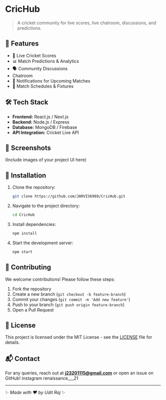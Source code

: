 # CricHub

> A cricket community for live scores, live chatroom, discussions, and predictions.

## 🚀 Features
- 🏏 Live Cricket Scores 
- 📊 Match Predictions & Analytics 
- 🗣 Community Discussions  
- Chatroom 
- 🔔 Notifications for Upcoming Matches 
- 📅 Match Schedules & Fixtures 

## 🛠 Tech Stack     
- **Frontend:** React.js / Next.js
- **Backend:** Node.js / Express
- **Database:** MongoDB / Firebase    
- **API Integration:** Cricket Live API
  
## 📸 Screenshots
(Include images of your project UI here)

## 🔧 Installation
1. Clone the repository:
   ```sh
   git clone https://github.com/JARVIS6969/CricHub.git
   ```
2. Navigate to the project directory:
   ```sh
   cd CricHub
   ```
3. Install dependencies:
   ```sh
   npm install 
   ```
4. Start the development server:
   ```sh
   npm start
   ```

## 🤝 Contributing
We welcome contributions! Please follow these steps: 
1. Fork the repository 
2. Create a new branch (`git checkout -b feature-branch`)
3. Commit your changes (`git commit -m 'Add new feature'`)
4. Push to your branch (`git push origin feature-branch`)
5. Open a Pull Request 

## 📜 License
This project is licensed under the MIT License - see the [LICENSE](./license) file for details.

## 📬 Contact
For any queries, reach out at **j23201115@gmail.com** or open an issue on GitHub!
instagram renaissance___21

---

✨ _Made with ❤️ by Udit Raj_ ✨

